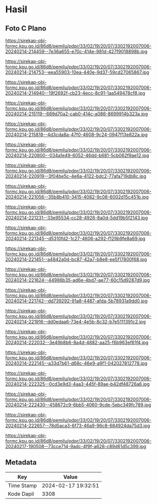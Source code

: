 # Hasil

## Foto C Plano

https://sirekap-obj-formc.kpu.go.id/86d8/pemilu/pdpr/33/02/19/20/07/3302192007006-20240214-214459--7e36a655-e70c-414e-981d-427f9018898b.jpg

https://sirekap-obj-formc.kpu.go.id/86d8/pemilu/pdpr/33/02/19/20/07/3302192007006-20240214-214753--eea55903-10ea-440e-9d37-59cd27065867.jpg

https://sirekap-obj-formc.kpu.go.id/86d8/pemilu/pdpr/33/02/19/20/07/3302192007006-20240214-214940--19f2692f-cb23-4ecc-8c91-1aa549478cf8.jpg

https://sirekap-obj-formc.kpu.go.id/86d8/pemilu/pdpr/33/02/19/20/07/3302192007006-20240214-215119--689d70a2-cab0-414c-a086-8699914b323a.jpg

https://sirekap-obj-formc.kpu.go.id/86d8/pemilu/pdpr/33/02/19/20/07/3302192007006-20240214-215818--4d3cda8a-47f0-4608-9c24-0947f13e822a.jpg

https://sirekap-obj-formc.kpu.go.id/86d8/pemilu/pdpr/33/02/19/20/07/3302192007006-20240214-220800--034a1e49-6052-46dd-b681-5cb062f9ae12.jpg

https://sirekap-obj-formc.kpu.go.id/86d8/pemilu/pdpr/33/02/19/20/07/3302192007006-20240214-220919--3f04be5c-4e6a-4122-bdc2-77afa719db8c.jpg

https://sirekap-obj-formc.kpu.go.id/86d8/pemilu/pdpr/33/02/19/20/07/3302192007006-20240214-221056--35b8b410-3415-4082-9c08-6002d15c451b.jpg

https://sirekap-obj-formc.kpu.go.id/86d8/pemilu/pdpr/33/02/19/20/07/3302192007006-20240214-221231--33e95534-cc28-4926-8a0d-5dd19b5f2143.jpg

https://sirekap-obj-formc.kpu.go.id/86d8/pemilu/pdpr/33/02/19/20/07/3302192007006-20240214-221345--d5310fd2-1c27-4606-a292-f129b9fe8a69.jpg

https://sirekap-obj-formc.kpu.go.id/86d8/pemilu/pdpr/33/02/19/20/07/3302192007006-20240214-221451--a4842a0d-bc87-42a7-b8e8-ee5f17800f68.jpg

https://sirekap-obj-formc.kpu.go.id/86d8/pemilu/pdpr/33/02/19/20/07/3302192007006-20240214-221624--44986b35-ad6e-4bd7-ae77-60c15d9287d9.jpg

https://sirekap-obj-formc.kpu.go.id/86d8/pemilu/pdpr/33/02/19/20/07/3302192007006-20240214-221742--dd739292-91a8-4487-afda-5b78931a9dd0.jpg

https://sirekap-obj-formc.kpu.go.id/86d8/pemilu/pdpr/33/02/19/20/07/3302192007006-20240214-221916--dd0edaa6-73e4-4e5b-8c32-b7e5111391c2.jpg

https://sirekap-obj-formc.kpu.go.id/86d8/pemilu/pdpr/33/02/19/20/07/3302192007006-20240214-222032--3e49b8b6-8a4d-4882-aa25-f6b963ef61f4.jpg

https://sirekap-obj-formc.kpu.go.id/86d8/pemilu/pdpr/33/02/19/20/07/3302192007006-20240214-222145--a33d7b61-d68c-46e9-a9f1-042027812778.jpg

https://sirekap-obj-formc.kpu.go.id/86d8/pemilu/pdpr/33/02/19/20/07/3302192007006-20240214-222325--0cd3e9d3-4aa3-445f-89ae-b42df48726a6.jpg

https://sirekap-obj-formc.kpu.go.id/86d8/pemilu/pdpr/33/02/19/20/07/3302192007006-20240214-222430--458672c9-6bb5-4060-9cde-5ebc349fc789.jpg

https://sirekap-obj-formc.kpu.go.id/86d8/pemilu/pdpr/33/02/19/20/07/3302192007006-20240214-222657--78d5aca3-6f73-46a9-96c8-684924da75d3.jpg

https://sirekap-obj-formc.kpu.go.id/86d8/pemilu/pdpr/33/02/19/20/07/3302192007006-20240217-190508--73cce714-9adc-4f9f-a628-c89d61d5c399.jpg


## Metadata

| Key        | Value               |
| ---------- | ------------------- |
| Time Stamp | 2024-02-17 19:32:51 |
| Kode Dapil | 3308                |




